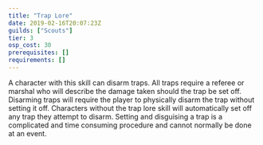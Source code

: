 ```yaml
---
title: "Trap Lore"
date: 2019-02-16T20:07:23Z
guilds: ["Scouts"]
tier: 3
osp_cost: 30
prerequisites: []
requirements: []
---
```

A character with this skill can disarm traps. All traps require a referee or marshal who will describe the damage taken should the trap be set off. Disarming traps will require the player to physically disarm the trap without setting it off. Characters without the trap lore skill will automatically set off any trap they attempt to disarm. Setting and disguising a trap is a complicated and time consuming procedure and cannot normally be done at an event.